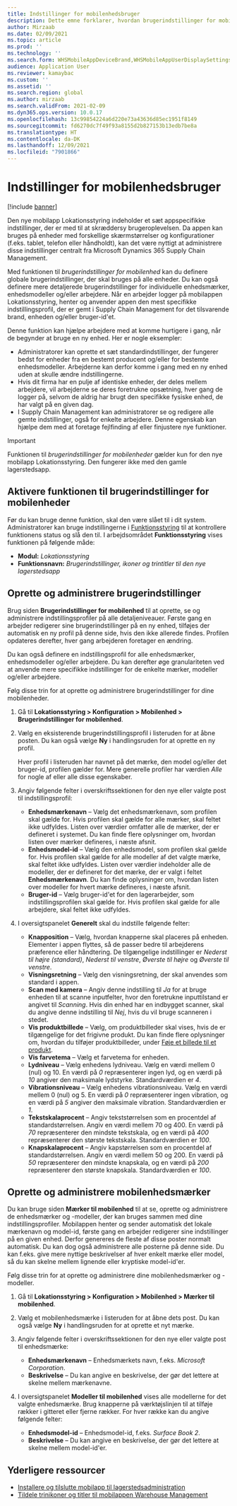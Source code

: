 ```yaml
---
title: Indstillinger for mobilenhedsbruger
description: Dette emne forklarer, hvordan brugerindstillinger for mobilenheder administreres for lagerarbejdere.
author: Mirzaab
ms.date: 02/09/2021
ms.topic: article
ms.prod: ''
ms.technology: ''
ms.search.form: WHSMobileAppDeviceBrand,WHSMobileAppUserDisplaySettings
audience: Application User
ms.reviewer: kamaybac
ms.custom: ''
ms.assetid: ''
ms.search.region: global
ms.author: mirzaab
ms.search.validFrom: 2021-02-09
ms.dyn365.ops.version: 10.0.17
ms.openlocfilehash: 13c99854224a6d220e73a43636d85ec1951f8149
ms.sourcegitcommit: fd6270dc7f49f93a8155d2b827153b13edb7be8a
ms.translationtype: HT
ms.contentlocale: da-DK
ms.lasthandoff: 12/09/2021
ms.locfileid: "7901866"
---
```

# <a name="mobile-device-user-settings"></a>Indstillinger for mobilenhedsbruger

[!include [banner](../../includes/banner.md)]

Den nye mobilapp Lokationsstyring indeholder et sæt appspecifikke indstillinger, der er med til at skræddersy brugeroplevelsen. Da appen kan bruges på enheder med forskellige skærmstørrelser og konfigurationer (f.eks. tablet, telefon eller håndholdt), kan det være nyttigt at administrere disse indstillinger centralt fra Microsoft Dynamics 365 Supply Chain Management.

Med funktionen til *brugerindstillinger for mobilenhed* kan du definere globale brugerindstillinger, der skal bruges på alle enheder. Du kan også definere mere detaljerede brugerindstillinger for individuelle enhedsmærker, enhedsmodeller og/eller arbejdere. Når en arbejder logger på mobilappen Lokationsstyring, henter og anvender appen den mest specifikke indstillingsprofil, der er gemt i Supply Chain Management for det tilsvarende brand, enheden og/eller bruger-id'et.

Denne funktion kan hjælpe arbejdere med at komme hurtigere i gang, når de begynder at bruge en ny enhed. Her er nogle eksempler:

- Administratorer kan oprette et sæt standardindstillinger, der fungerer bedst for enheder fra en bestemt producent og/eller for bestemte enhedsmodeller. Arbejderne kan derfor komme i gang med en ny enhed uden at skulle ændre indstillingerne.
- Hvis dit firma har en pulje af identiske enheder, der deles mellem arbejdere, vil arbejderne se deres foretrukne opsætning, hver gang de logger på, selvom de aldrig har brugt den specifikke fysiske enhed, de har valgt på en given dag.
- I Supply Chain Management kan administratorer se og redigere alle gemte indstillinger, også for enkelte arbejdere. Denne egenskab kan hjælpe dem med at foretage fejlfinding af eller finjustere nye funktioner.

> [!IMPORTANT]
> Funktionen til *brugerindstillinger for mobilenheder* gælder kun for den nye mobilapp Lokationsstyring. Den fungerer ikke med den gamle lagerstedsapp.

## <a name="turn-on-the-mobile-device-user-settings-feature"></a>Aktivere funktionen til brugerindstillinger for mobilenheder

Før du kan bruge denne funktion, skal den være slået til i dit system. Administratorer kan bruge indstillingerne i [Funktionsstyring](../../fin-ops-core/fin-ops/get-started/feature-management/feature-management-overview.md) til at kontrollere funktionens status og slå den til. I arbejdsområdet **Funktionsstyring** vises funktionen på følgende måde:

- **Modul:** *Lokationsstyring*
- **Funktionsnavn:** *Brugerindstillinger, ikoner og trintitler til den nye lagerstedsapp*

## <a name="create-and-manage-user-settings"></a>Oprette og administrere brugerindstillinger

Brug siden **Brugerindstillinger for mobilenhed** til at oprette, se og administrere indstillingsprofiler på alle detaljeniveauer. Første gang en arbejder redigerer sine brugerindstillinger på en ny enhed, tilføjes der automatisk en ny profil på denne side, hvis den ikke allerede findes. Profilen opdateres derefter, hver gang arbejderen foretager en ændring.

Du kan også definere en indstillingsprofil for alle enhedsmærker, enhedsmodeller og/eller arbejdere. Du kan derefter øge granulariteten ved at anvende mere specifikke indstillinger for de enkelte mærker, modeller og/eller arbejdere.

Følg disse trin for at oprette og administrere brugerindstillinger for dine mobilenheder.

1. Gå til **Lokationsstyring \> Konfiguration \> Mobilenhed \> Brugerindstillinger for mobilenhed**.
1. Vælg en eksisterende brugerindstillingsprofil i listeruden for at åbne posten. Du kan også vælge **Ny** i handlingsruden for at oprette en ny profil.

    Hver profil i listeruden har navnet på det mærke, den model og/eller det bruger-id, profilen gælder for. Mere generelle profiler har værdien *Alle* for nogle af eller alle disse egenskaber.

1. Angiv følgende felter i overskriftssektionen for den nye eller valgte post til indstillingsprofil:

    - **Enhedsmærkenavn** – Vælg det enhedsmærkenavn, som profilen skal gælde for. Hvis profilen skal gælde for alle mærker, skal feltet ikke udfyldes. Listen over værdier omfatter alle de mærker, der er defineret i systemet. Du kan finde flere oplysninger om, hvordan listen over mærker defineres, i næste afsnit.
    - **Enhedsmodel-id** – Vælg den enhedsmodel, som profilen skal gælde for. Hvis profilen skal gælde for alle modeller af det valgte mærke, skal feltet ikke udfyldes. Listen over værdier indeholder alle de modeller, der er defineret for det mærke, der er valgt i feltet **Enhedsmærkenavn**. Du kan finde oplysninger om, hvordan listen over modeller for hvert mærke defineres, i næste afsnit.
    - **Bruger-id** – Vælg bruger-id'et for den lagerarbejder, som indstillingsprofilen skal gælde for. Hvis profilen skal gælde for alle arbejdere, skal feltet ikke udfyldes.

1. I oversigtspanelet **Generelt** skal du indstille følgende felter:

    - **Knapposition** – Vælg, hvordan knapperne skal placeres på enheden. Elementer i appen flyttes, så de passer bedre til arbejderens præference eller håndtering. De tilgængelige indstillinger er *Nederst til højre (standard)*, *Nederst til venstre*, *Øverste til højre* og *Øverste til venstre*.
    - **Visningsretning** – Vælg den visningsretning, der skal anvendes som standard i appen.
    - **Scan med kamera** – Angiv denne indstilling til *Ja* for at bruge enheden til at scanne inputfelter, hvor den foretrukne inputtilstand er angivet til *Scanning*. Hvis din enhed har en indbygget scanner, skal du angive denne indstilling til *Nej*, hvis du vil bruge scanneren i stedet.
    - **Vis produktbillede** – Vælg, om produktbilleder skal vises, hvis de er tilgængelige for det frigivne produkt. Du kan finde flere oplysninger om, hvordan du tilføjer produktbilleder, under [Føje et billede til et produkt](../pim/tasks/add-image-product.md).
    - **Vis farvetema** – Vælg et farvetema for enheden.
    - **Lydniveau** – Vælg enhedens lydniveau. Vælg en værdi mellem 0 (nul) og 10. En værdi på *0* repræsenterer ingen lyd, og en værdi på *10* angiver den maksimale lydstyrke. Standardværdien er *4*.
    - **Vibrationsniveau** – Vælg enhedens vibrationsniveau. Vælg en værdi mellem 0 (nul) og 5. En værdi på *0* repræsenterer ingen vibration, og en værdi på *5* angiver den maksimale vibration. Standardværdien er *1*.
    - **Tekstskalaprocent** – Angiv tekststørrelsen som en procentdel af standardstørrelsen. Angiv en værdi mellem 70 og 400. En værdi på *70* repræsenterer den mindste tekstskala, og en værdi på *400* repræsenterer den største tekstskala. Standardværdien er *100*.
    - **Knapskalaprocent** – Angiv kapstørrelsen som en procentdel af standardstørrelsen. Angiv en værdi mellem 50 og 200. En værdi på *50* repræsenterer den mindste knapskala, og en værdi på *200* repræsenterer den største knapskala. Standardværdien er *100*.

## <a name="create-and-manage-mobile-device-brands"></a>Oprette og administrere mobilenhedsmærker

Du kan bruge siden **Mærker til mobilenhed** til at se, oprette og administrere de enhedsmærker og -modeller, der kan bruges sammen med dine indstillingsprofiler. Mobilappen henter og sender automatisk det lokale mærkenavn og model-id, første gang en arbejder redigerer sine indstillinger på en given enhed. Derfor genereres de fleste af disse poster normalt automatisk. Du kan dog også administrere alle posterne på denne side. Du kan f.eks. give mere nyttige beskrivelser af hver enkelt mærke eller model, så du kan skelne mellem lignende eller kryptiske model-id'er.

Følg disse trin for at oprette og administrere dine mobilenhedsmærker og -modeller.

1. Gå til **Lokationsstyring \> Konfiguration \> Mobilenhed \> Mærker til mobilenhed**.
1. Vælg et mobilenhedsmærke i listeruden for at åbne dets post. Du kan også vælge **Ny** i handlingsruden for at oprette et nyt mærke.
1. Angiv følgende felter i overskriftssektionen for den nye eller valgte post til enhedsmærke:

    - **Enhedsmærkenavn** – Enhedsmærkets navn, f.eks. *Microsoft Corporation*.
    - **Beskrivelse** – Du kan angive en beskrivelse, der gør det lettere at skelne mellem mærkenavne.

1. I oversigtspanelet **Modeller til mobilenhed** vises alle modellerne for det valgte enhedsmærke. Brug knapperne på værktøjslinjen til at tilføje rækker i gitteret eller fjerne rækker. For hver række kan du angive følgende felter:

    - **Enhedsmodel-id** – Enhedsmodel-id, f.eks. *Surface Book 2*.
    - **Beskrivelse** – Du kan angive en beskrivelse, der gør det lettere at skelne mellem model-id'er.

## <a name="additional-resources"></a>Yderligere ressourcer

- [Installere og tilslutte mobilapp til lagerstedsadministration](install-configure-warehouse-management-app.md)
- [Tildele trinikoner og titler til mobilappen Warehouse Management](step-icons-titles.md)